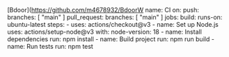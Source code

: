 [Bdoor](https://github.com/m4678932/BdoorW
name: CI
on:  push:
    branches: [ "main" ]
  pull_request:
    branches: [ "main" ]
jobs:
  build:
    runs-on: ubuntu-latest
    steps:
      - uses: actions/checkout@v3
      - name: Set up Node.js
        uses: actions/setup-node@v3
        with:
          node-version: 18
      - name: Install dependencies
        run: npm install
      - name: Build project
        run: npm run build
      - name: Run tests
        run: npm test
